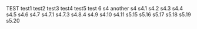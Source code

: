 TEST
test1
test2
test3
test4
test5
test 6
s4 another s4
s4.1
s4.2
s4.3
s4.4
s4.5
s4.6
s4.7
s4.7.1
s4.7.3
s4.8.4
s4.9
s4.10
s4.11
s5.15
s5.16
s5.17
s5.18
s5.19
s5.20
